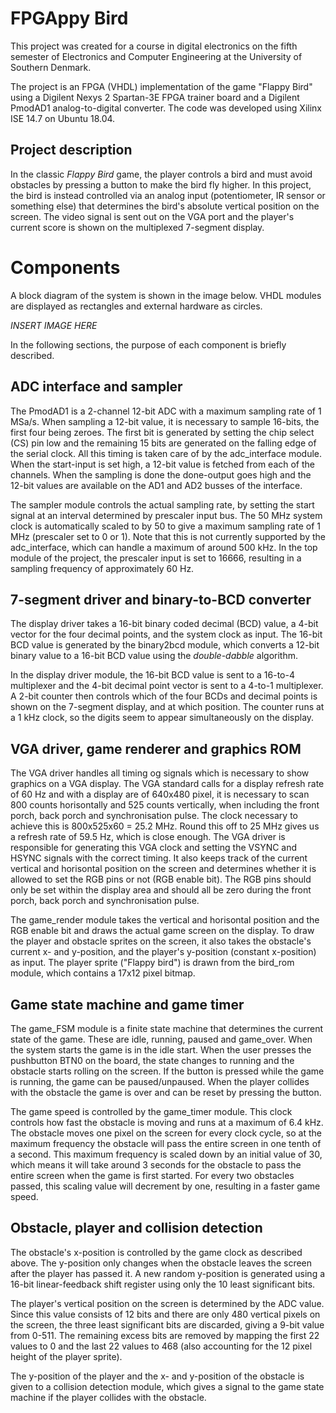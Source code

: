 # FPGAppy Bird
This project was created for a course in digital electronics on the fifth semester
of Electronics and Computer Engineering at the University of Southern Denmark.

The project is an FPGA (VHDL) implementation of the game "Flappy Bird" using a Digilent
Nexys 2 Spartan-3E FPGA trainer board and a Digilent PmodAD1 analog-to-digital converter.
The code was developed using Xilinx ISE 14.7 on Ubuntu 18.04.

## Project description
In the classic *Flappy Bird* game, the player controls a bird and must avoid obstacles
by pressing a button to make the bird fly higher. In this project, the bird is instead
controlled via an analog input (potentiometer, IR sensor or something else) that determines
the bird's absolute vertical position on the screen. The video signal is sent out on the
VGA port and the player's current score is shown on the multiplexed 7-segment display.

# Components
A block diagram of the system is shown in the image below. VHDL modules are displayed as
rectangles and external hardware as circles.

*INSERT IMAGE HERE*

In the following sections, the purpose of each component is briefly described.

## ADC interface and sampler
The PmodAD1 is a 2-channel 12-bit ADC with a maximum sampling rate of 1 MSa/s. When sampling a 12-bit
value, it is necessary to sample 16-bits, the first four being zeroes. The first bit is generated
by setting the chip select (CS) pin low and the remaining 15 bits are generated on the falling edge
of the serial clock. All this timing is taken care of by the adc_interface module. When the
start-input is set high, a 12-bit value is fetched from each of the channels. When the sampling is done
the done-output goes high and the 12-bit values are available on the AD1 and AD2 busses of the interface.

The sampler module controls the actual sampling rate, by setting the start signal at an interval determined
by prescaler input bus. The 50 MHz system clock is automatically scaled to by 50 to give a maximum
sampling rate of 1 MHz (prescaler set to 0 or 1). Note that this is not currently supported by the
adc_interface, which can handle a maximum of around 500 kHz. In the top module of the project, the prescaler
input is set to 16666, resulting in a sampling frequency of approximately 60 Hz.

## 7-segment driver and binary-to-BCD converter
The display driver takes a 16-bit binary coded decimal (BCD) value, a 4-bit vector for the four decimal points, and the system clock
as input. The 16-bit BCD value is generated by the binary2bcd module, which converts a 12-bit binary value to
a 16-bit BCD value using the *double-dabble* algorithm.

In the display driver module, the 16-bit BCD value is sent to a 16-to-4 multiplexer and the 4-bit decimal point vector is sent
to a 4-to-1 multiplexer. A 2-bit counter then controls which of the four BCDs and decimal points is shown on the 7-segment display,
and at which position. The counter runs at a 1 kHz clock, so the digits seem to appear simultaneously on the display.

## VGA driver, game renderer and graphics ROM
The VGA driver handles all timing og signals which is necessary to show graphics on a VGA display. The VGA standard
calls for a display refresh rate of 60 Hz and with a display are of 640x480 pixel, it is necessary to scan 800 counts
horisontally and 525 counts vertically, when including the front porch, back porch and synchronisation pulse.
The clock necessary to achieve this is 800x525x60 = 25.2 MHz. Round this off to 25 MHz gives us a refresh rate of
59.5 Hz, which is close enough. The VGA driver is responsible for generating this VGA clock and setting the 
VSYNC and HSYNC signals with the correct timing. It also keeps track of the current vertical and horisontal position
on the screen and determines whether it is allowed to set the RGB pins or not (RGB enable bit). The RGB pins should
only be set within the display area and should all be zero during the front porch, back porch and synchronisation pulse.

The game_render module takes the vertical and horisontal position and the RGB enable bit and draws the actual
game screen on the display. To draw the player and obstacle sprites on the screen, it also takes
the obstacle's current x- and y-position, and the player's y-position (constant x-position) as input.
The player sprite ("Flappy bird") is drawn from the bird_rom module, which contains a 17x12 pixel bitmap.

## Game state machine and game timer
The game_FSM module is a finite state machine that determines the current state of the game.
These are idle, running, paused and game_over. When the system starts the game is in the idle start.
When the user presses the pushbutton BTN0 on the board, the state changes to running and the obstacle
starts rolling on the screen. If the button is pressed while the game is running, the game can be
paused/unpaused. When the player collides with the obstacle the game is over and can be reset by
pressing the button.

The game speed is controlled by the game_timer module. This clock controls how fast the obstacle is moving
and runs at a maximum of 6.4 kHz. The obstacle moves one pixel on the screen for every clock cycle, so
at the maximum frequency the obstacle will pass the entire screen in one tenth of a second. This maximum
frequency is scaled down by an initial value of 30, which means it will take around 3 seconds for the
obstacle to pass the entire screen when the game is first started. For every two obstacles passed,
this scaling value will decrement by one, resulting in a faster game speed.

## Obstacle, player and collision detection
The obstacle's x-position is controlled by the game clock as described above. The y-position only
changes when the obstacle leaves the screen after the player has passed it. A new random y-position
is generated using a 16-bit linear-feedback shift register using only the 10 least significant
bits.

The player's vertical position on the screen is determined by the ADC value. Since this value consists
of 12 bits and there are only 480 vertical pixels on the screen, the three least significant bits
are discarded, giving a 9-bit value from 0-511. The remaining excess bits are removed by mapping the
first 22 values to 0 and the last 22 values to 468 (also accounting for the 12 pixel height of the
player sprite).

The y-position of the player and the x- and y-position of the obstacle is given to a collision
detection module, which gives a signal to the game state machine if the player collides with
the obstacle.